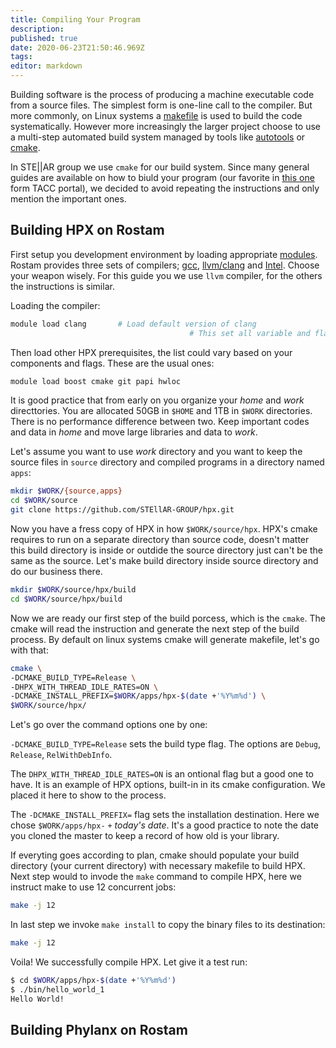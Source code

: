```yaml
---
title: Compiling Your Program
description: 
published: true
date: 2020-06-23T21:50:46.969Z
tags: 
editor: markdown
---
```


Building software is the process of producing a machine executable code from a source files. The simplest form is one-line call to the compiler. But  more commonly, on Linux systems a [makefile](http://www.gnu.org/software/make/manual/make.html) is used to build the code systematically. However more increasingly the larger project choose to use a multi-step automated build system managed by tools like [autotools](http://www.gnu.org/software/automake/manual/html_node/Autotools-Introduction.html) or [cmake](https://cmake.org/). 

In STE||AR group we use `cmake` for our build system. Since many general guides are available on how to biuld your program (our favorite in [this one](https://frontera-portal.tacc.utexas.edu/user-guide/building/) form TACC portal), we decided to avoid repeating the instructions and only mention the important ones.

## Building HPX on Rostam

First setup you development environment by loading appropriate [modules](cluster/software#Environment-Module). Rostam provides three sets of compilers; [gcc](https://gcc.gnu.org/), [llvm/clang](http://llvm.org/) and [Intel](https://software.intel.com/content/www/us/en/develop/tools/compilers.html). Choose your weapon wisely. For this guide you we use `llvm` compiler, for the others the instructions is similar.

Loading the compiler:

```bash
module load clang		# Load default version of clang
										# This set all variable and flags necessary to build HPX
```

Then load other HPX prerequisites, the list could vary based on your components and flags. These are the usual ones:

```bash
module load boost cmake git papi hwloc
```

It is good practice that from early on you organize your *home* and *work* directtories. You are allocated 50GB in `$HOME` and 1TB in `$WORK` directories. There is no performance difference between two. Keep important codes and data in *home* and move large libraries and data to *work*.

Let's assume you want to use *work* directory and you want to keep the source files in `source` directory and compiled programs in a directory named `apps`:

```bash
mkdir $WORK/{source,apps}
cd $WORK/source
git clone https://github.com/STEllAR-GROUP/hpx.git
```

Now you have a fress copy of HPX in how `$WORK/source/hpx`. HPX's cmake requires to run on a separate directory than source code, doesn't matter this build directory is inside or outdide the source directory just can't be the same as the source. Let's make build directory inside source directory and do our business there.

```bash
mkdir $WORK/source/hpx/build
cd $WORK/source/hpx/build
```

Now we are ready our first step of the build porcess, which is the `cmake`. The cmake will read the instruction and generate the next step of the build process. By default on linux systems cmake will generate makefile, let's go with that:

```bash
cmake \
-DCMAKE_BUILD_TYPE=Release \
-DHPX_WITH_THREAD_IDLE_RATES=ON \
-DCMAKE_INSTALL_PREFIX=$WORK/apps/hpx-$(date +'%Y%m%d') \
$WORK/source/hpx/
```

Let's go over the command options one by one:

`-DCMAKE_BUILD_TYPE=Release` sets the build type flag. The options are `Debug`, `Release`, `RelWithDebInfo`.

The `DHPX_WITH_THREAD_IDLE_RATES=ON` is an ontional flag but a good one to have. It is an example of HPX options, built-in in its cmake configuration. We placed it here to show to the process.

The `-DCMAKE_INSTALL_PREFIX=` flag sets the installation destination. Here we chose `$WORK/apps/hpx-` `+` *today's date*. It's a good practice to note the date you cloned the master to keep a record of how old is your library.

If everyting goes according to plan, cmake should populate your build directory (your current directory) with necessary makefile to build HPX. Next step would to invode the `make` command to compile HPX, here we instruct make to use 12 concurrent jobs:

```bash
make -j 12
```

In last step we invoke `make install` to copy the binary files to its destination:

```bash
make -j 12
```

Voila! We successfully compile HPX. Let give it a test run:
```bash
$ cd $WORK/apps/hpx-$(date +'%Y%m%d')
$ ./bin/hello_world_1
Hello World!
```

## Building Phylanx on Rostam